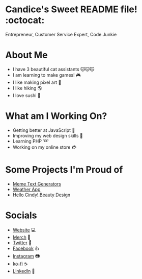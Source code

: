 # Candice's Sweet README file! :octocat:

Entrepreneur, Customer Service Expert, Code Junkie

# About Me

- I have 3 beautiful cat assistants :cat::cat::cat:
- I am learning to make games! :video_game:
- I like making pixel art :space_invader:
- I like hiking :earth_americas:
- I love sushi :sushi:

# What am I Working On?

- Getting better at JavaScript :iphone:
- Improving my web design skills :art:
- Learning PHP :loop:
- Working on my online store :credit_card:

# Some Projects I'm Proud of

- [Meme Text Generators](http://candicetate.com/memes.html)
- [Weather App](http://candicetate.com/portfolio/weather-app/weatherapp.html)
- [Hello Cindy! Beauty Design](http://candicetate.com/portfolio/hello-cindy/hellocindy.html)

# Socials

- [Website](http://candicetate.com) :computer:
- [Merch](http://www.catladycreates.com) :gift:
- [Twitter](https://twitter.com/CatLadyCreates) :baby_chick:
- [Facebook](https://www.facebook.com/catladycreates) :thumbsup:
- [Instagram](https://www.instagram.com/catlady.creates/) :camera:
- [ko-fi](https://ko-fi.com/catladycreates) :coffee:
- [LinkedIn](https://www.linkedin.com/in/candice-tate-8a735246/) :office:
